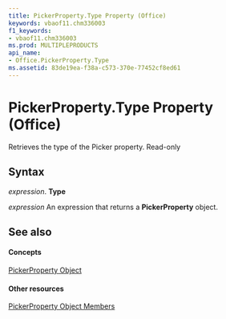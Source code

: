 ```yaml
---
title: PickerProperty.Type Property (Office)
keywords: vbaof11.chm336003
f1_keywords:
- vbaof11.chm336003
ms.prod: MULTIPLEPRODUCTS
api_name:
- Office.PickerProperty.Type
ms.assetid: 83de19ea-f38a-c573-370e-77452cf8ed61
---
```



# PickerProperty.Type Property (Office)

Retrieves the type of the Picker property. Read-only


## Syntax

 _expression_. **Type**

 _expression_ An expression that returns a **PickerProperty** object.


## See also


#### Concepts


[PickerProperty Object](pickerproperty-object-office.md)
#### Other resources


[PickerProperty Object Members](pickerproperty-members-office.md)

